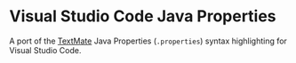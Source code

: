 # Visual Studio Code Java Properties

A port of the [TextMate](https://github.com/textmate/java.tmbundle/blob/5f4204576e13a73c9dfce525d8ced41a39d004c3/Syntaxes/JavaProperties.plist)
Java Properties (`.properties`) syntax highlighting for Visual Studio Code.